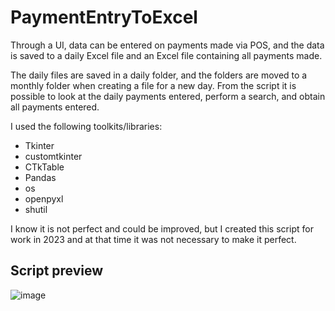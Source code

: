 # PaymentEntryToExcel
Through a UI, data can be entered on payments made via POS, and the data is saved to a daily Excel file and an Excel file containing all payments made.

The daily files are saved in a daily folder, and the folders are moved to a monthly folder when creating a file for a new day.
From the script it is possible to look at the daily payments entered, perform a search, and obtain all payments entered.

I used the following toolkits/libraries:
- Tkinter
- customtkinter
- CTkTable
- Pandas
- os
- openpyxl
- shutil


I know it is not perfect and could be improved, but I created this script for work in 2023 and at that time it was not necessary to make it perfect.

## Script preview
![image](https://github.com/user-attachments/assets/2b6f2588-e8ba-48c8-b571-d8a2f8bfadbe)
